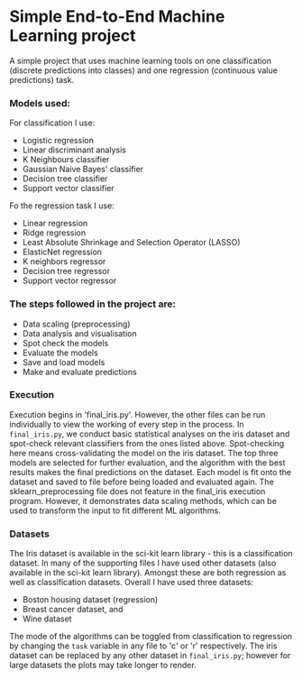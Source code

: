 # Simple End-to-End Machine Learning project


A simple project that uses machine learning tools on one classification (discrete predictions into classes) and one regression (continuous value predictions) task. 

### Models used:

For classification I use: 
- Logistic regression 
- Linear discriminant analysis
- K Neighbours classifier
- Gaussian Naive Bayes' classifier
- Decision tree classifier
- Support vector classifier

Fo the regression task I use:
 - Linear regression
 - Ridge regression
 - Least Absolute Shrinkage and Selection Operator (LASSO)
 - ElasticNet regression
 - K neighbors regressor
 - Decision tree regressor 
 - Support vector regressor 
 

### **The steps followed in the project are**:
 
 - Data scaling (preprocessing)
 - Data analysis and visualisation
 - Spot check the models
 - Evaluate the models
 - Save and load models
 - Make and evaluate predictions
 

### Execution

Execution begins in 'final_iris.py'. However, the other files can be run individually to view the working of every step in the process. In `final_iris.py`, we conduct basic statistical analyses on the iris dataset and spot-check relevant classifiers from the ones listed above. Spot-checking here means cross-validating the model on the iris dataset. The top three models are selected for further evaluation, and the algorithm with the best results makes the final predictions on the dataset. Each model is fit onto the dataset and saved to file before being loaded and evaluated again. The sklearn_preprocessing file does not feature in the final_iris execution program. However, it demonstrates data scaling methods, which can be used to transform the input to fit different ML algorithms. 

### Datasets 

The Iris dataset is available in the sci-kit learn library - this is a classification dataset. In many of the supporting files I have used other datasets (also available in the sci-kit learn library). Amongst these are both regression as well as classification datasets. Overall I have used three datasets: 
- Boston housing dataset (regression) 
- Breast cancer dataset, and
- Wine dataset 

The mode of the algorithms can be toggled from classification to regression by changing the `task` variable in any file to 'c' or 'r' respectively. The iris dataset can be replaced by any other dataset in `final_iris.py`; however for large datasets the plots may take longer to render.
